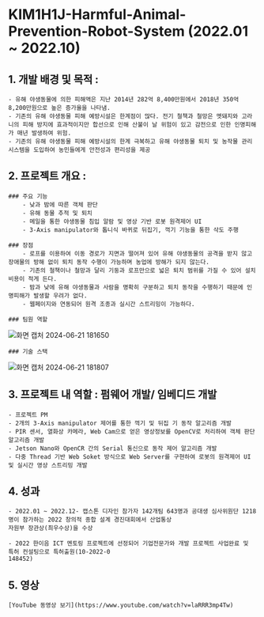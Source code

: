 # KIM1H1J-Harmful-Animal-Prevention-Robot-System (2022.01 ~ 2022.10)

## 1. 개발 배경 및 목적 :
    - 유해 야생동물에 의한 피해액은 지난 2014년 282억 8,400만원에서 2018년 350억 8,200만원으로 높은 증가율을 나타냄.
    - 기존의 유해 야생동물 피해 예방시설은 한계점이 많다. 전기 철책과 철망은 멧돼지와 고라니의 피해 방지에 효과적이지만 합선으로 인해 산불이 날 위험이 있고 감전으로 인한 인명피해가 매년 발생하여 위험.
    - 기존의 유해 야생동물 피해 예방시설의 한계 극복하고 유해 야생동물 퇴치 및 농작물 관리 시스템을 도입하여 농민들에게 안전성과 편리성을 제공



## 2. 프로젝트 개요 :

    ### 주요 기능
        - 낮과 밤에 따른 객체 판단
        - 유해 동물 추적 및 퇴치
        - 메일을 통한 야생동물 침입 알람 및 영상 기반 로봇 원격제어 UI
        - 3-Axis manipulator와 톱니식 바퀴로 뒤집기, 꺽기 기능을 통한 삭도 주행

    ### 장점
        - 로프를 이용하여 이동 경로가 지면과 떨어져 있어 유해 야생동물의 공격을 받지 않고 장애물의 방해 없이 퇴치 동작 수행이 가능하며 농업에 방해가 되지 않는다.
        - 기존의 철책이나 철망과 달리 기둥과 로프만으로 넓은 퇴치 범위를 가질 수 있어 설치 비용이 적게 든다.
        - 밤과 낮에 유해 야생동물과 사람을 명확히 구분하고 퇴치 동작을 수행하기 때문에 인명피해가 발생할 우려가 없다.
        - 웹페이지와 연동되어 원격 조종과 실시간 스트리밍이 가능하다.

    ### 팀원 역할
![화면 캡처 2024-06-21 181650](https://github.com/Baby-Blowfish/KIM1H1J-Harmful-Animal-Prevention-Robot-System/assets/168509536/7104cf73-2412-4b18-9678-b0a086e9d129)

    ### 기술 스택
![화면 캡처 2024-06-21 181807](https://github.com/Baby-Blowfish/KIM1H1J-Harmful-Animal-Prevention-Robot-System/assets/168509536/4c31d8e8-fc8d-4bbf-b8d9-a3963ff4e3cf)

    
## 3. 프로젝트 내 역할 : 펌웨어 개발/ 임베디드 개발
    - 프로젝트 PM
    - 2개의 3-Axis manipulator 제어를 통한 꺽기 및 뒤집 기 동작 알고리즘 개발
    - PIR 센서, 열화상 카메라, Web Cam으로 얻은 영상정보를 OpenCV로 처리하여 객체 판단 알고리즘 개발
    - Jetson Nano와 OpenCR 간의 Serial 통신으로 동작 제어 알고리즘 개발
    - 다중 Thread 기반 Web Soket 방식으로 Web Server를 구현하여 로봇의 원격제어 UI 및 실시간 영상 스트리밍 개발



## 4. 성과
    - 2022.01 ~ 2022.12- 캡스톤 디자인 참가자 142개팀 643명과 공대생 심사위원단 1218명이 참가하는 2022 창의적 종합 설계 경진대회에서 산업통상
    자원부 장관상(최우수상)을 수상

    - 2022 한이음 ICT 멘토링 프로젝트에 선정되어 기업전문가와 개발 프로젝트 사업완료 및 특허 컨설팅으로 특허출원(10-2022-0
    148452)



## 5. 영상
    [YouTube 동영상 보기](https://www.youtube.com/watch?v=laRRR3mp4Tw)
                   
